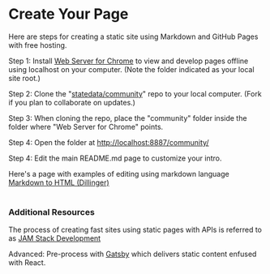 # Create Your Page

Here are steps for creating a static site using Markdown and GitHub Pages with free hosting.  

Step 1: Install [Web Server for Chrome](https://chrome.google.com/webstore/detail/web-server-for-chrome/ofhbbkphhbklhfoeikjpcbhemlocgigb?hl=en) to view and develop pages offline using localhost on your computer. (Note the folder indicated as your local site root.)

Step 2: Clone the "<a href='https://github.com/statedata/community'>statedata/community</a>" repo to your local computer.  (Fork if you plan to collaborate on updates.)

Step 3: When cloning the repo, place the "community" folder inside the folder where "Web Server for Chrome" points.  

Step 4: Open the folder at [http://localhost:8887/community/](http://localhost:8887/community/)  

Step 4: Edit the main README.md page to customize your intro.  

Here's a page with examples of editing using markdown language [Markdown to HTML (Dillinger)](https://dillinger.io/)  
<br>

### Additional Resources

The process of creating fast sites using static pages with APIs is referred to as [JAM Stack Development](https://jamstack.org)  

Advanced: Pre-process with [Gatsby](https://www.gatsbyjs.org/) which delivers static content enfused with React. 
 